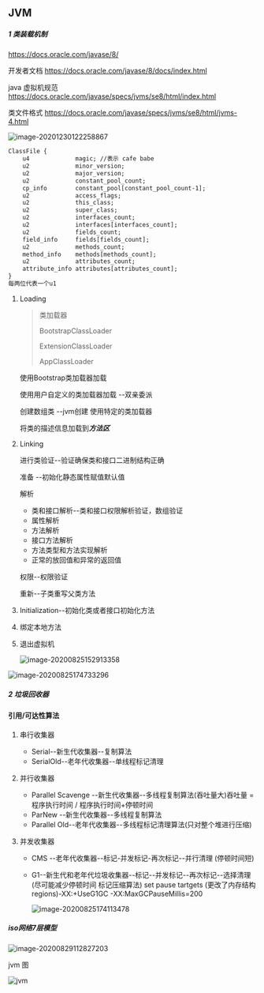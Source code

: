 ## JVM

##### 1 类装载机制

https://docs.oracle.com/javase/8/

开发者文档 https://docs.oracle.com/javase/8/docs/index.html

java 虚拟机规范 https://docs.oracle.com/javase/specs/jvms/se8/html/index.html

类文件格式 https://docs.oracle.com/javase/specs/jvms/se8/html/jvms-4.html

![image-20201230122258867](C:\Users\lzx\AppData\Roaming\Typora\typora-user-images\image-20201230122258867.png)

```txt
ClassFile {
    u4             magic; //表示 cafe babe
    u2             minor_version;
    u2             major_version;
    u2             constant_pool_count;
    cp_info        constant_pool[constant_pool_count-1];
    u2             access_flags;
    u2             this_class;
    u2             super_class;
    u2             interfaces_count;
    u2             interfaces[interfaces_count];
    u2             fields_count;
    field_info     fields[fields_count];
    u2             methods_count;
    method_info    methods[methods_count];
    u2             attributes_count;
    attribute_info attributes[attributes_count];
}
每两位代表一个u1
```

1. Loading

   > 类加载器
   >
   > BootstrapClassLoader
   >
   > ExtensionClassLoader
   >
   > AppClassLoader

   使用Bootstrap类加载器加载

   使用用户自定义的类加载器加载 --双亲委派

   创建数组类 --jvm创建 使用特定的类加载器

   将类的描述信息加载到***方法区***

2. Linking

   进行类验证--验证确保类和接口二进制结构正确

   准备 --初始化静态属性赋值默认值

   解析

   - 类和接口解析--类和接口权限解析验证，数组验证
   - 属性解析
   - 方法解析
   - 接口方法解析
   - 方法类型和方法实现解析
   - 正常的放回值和异常的返回值

   权限--权限验证

   重新--子类重写父类方法

3. Initialization--初始化类或者接口初始化方法

4. 绑定本地方法

5. 退出虚拟机

   ![image-20200825152913358](D:\typora\image-20200825152913358.png)

![image-20200825174733296](D:\typora\image-20200825174733296.png)

##### 2 垃圾回收器

####     引用/可达性算法

1. 串行收集器

   - Serial--新生代收集器--复制算法
   - SerialOld--老年代收集器--单线程标记清理

2. 并行收集器

   - Parallel Scavenge --新生代收集器--多线程复制算法(吞吐量大)吞吐量 = 程序执行时间 / 程序执行时间+停顿时间
   - ParNew --新生代收集器--多线程复制算法
   - Parallel Old--老年代收集器--多线程标记清理算法(只对整个堆进行压缩)

3. 并发收集器

   - CMS --老年代收集器--标记-并发标记-再次标记--并行清理 (停顿时间短) 

   - G1--新生代和老年代垃圾收集器--标记--并发标记--再次标记--选择清理(尽可能减少停顿时间 标记压缩算法) set pause tartgets (更改了内存结构 regions)-XX:+UseG1GC -XX:MaxGCPauseMillis=200

     ![image-20200825174113478](C:\Users\lzx\AppData\Roaming\Typora\typora-user-images\image-20200825174113478.png)

   

##### iso网络7层模型

![image-20200829112827203](D:\typora\image-20200829112827203.png)

jvm 图

![jvm](C:\Users\Administrator\Desktop\document\jvm.png)